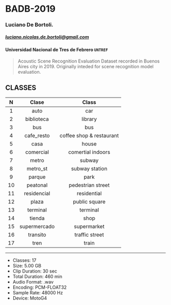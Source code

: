 # BADB-2019
### Luciano De Bortoli.
##### luciano.nicolas.de.bortoli@gmail.com
#### Universidad Nacional de Tres de Febrero `UNTREF`

> Acoustic Scene Recognition Evaluation Dataset recorded in Buenos Aires city in 2019. Originally inteded for scene recognition model evaluation.

## CLASSES
N | Clase | Class
| :---: |:---:| :---: |
1 | auto | car
2 | biblioteca | library
3 | bus  | bus
4 | cafe_resto  | coffee shop & restaurant
5 | casa  | house
6 | comercial  | comertial indoors
7 | metro  | subway
8 | metro_st  | subway station
9 | parque  | park
10 | peatonal  | pedestrian street
11 | residencial  |  residential
12 | plaza  | public square
13 | terminal  | terminal
14 | tienda  | shop
15 | supermercado  |  supermarket
16 | transito | traffic street
17 | tren | train

* * *

* Classes:          17
* Size:             5.00 GB
* Clip Duration:    30 sec
* Total Duration:   460 min
* Audio Format:     .wav
* Encoding:         PCM-FLOAT32
* Sample Rate:      48000 Hz
* Device:           MotoG4

